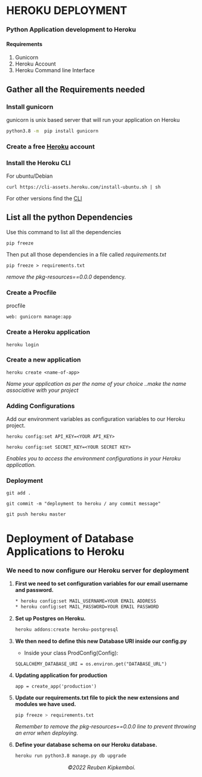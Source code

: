 # HEROKU DEPLOYMENT
### Python Application development to Heroku
#### Requirements
<ol>
<li>Gunicorn</li>
<li>Heroku Account</li>
<li>Heroku Command line Interface</li>

</ol>

## Gather all the Requirements needed

### Install gunicorn

gunicorn is unix based server that will run your application on Heroku

```sh
python3.8 -m  pip install gunicorn
```
### Create a free [Heroku](https://dashboard.heroku.com/) account


### Install the Heroku CLI

For ubuntu/Debian
```
curl https://cli-assets.heroku.com/install-ubuntu.sh | sh
```
For other versions find the [CLI](https://devcenter.heroku.com/articles/heroku-cli)


## List all the python Dependencies

Use this command to list all the dependencies

```
pip freeze
```
Then put all those dependencies in a file called _requirements.txt_

```
pip freeze > requirements.txt

```
*remove the pkg-resources==0.0.0* dependency.

### Create a Procfile

procfile

```
web: gunicorn manage:app
```

### Create a Heroku application

```
heroku login
```
### Create a new application

```
heroku create <name-of-app>
```
*Name your application as per the name of your choice ..make the name associative with your project*

### Adding Configurations

Add our environment variables as configuration variables to our Heroku project.

```
heroku config:set API_KEY=<YOUR API_KEY>

heroku config:set SECRET_KEY=<YOUR SECRET KEY>
```
*Enables you to access the environment configurations in your Heroku application.*

### Deployment

```
git add .

git commit -m "deployment to heroku / any commit message"

git push heroku master

```
# **Deployment of Database Applications to Heroku**

### We need to now configure our Heroku server for deployment
<ol>
<li>

**First we need to set configuration variables for our email username and password.**

</li>

```sh
* heroku config:set MAIL_USERNAME=YOUR EMAIL ADDRESS
* heroku config:set MAIL_PASSWORD=YOUR EMAIL PASSWORD
```
<li>

**Set up Postgres on Heroku.**

</li>

```sh
heroku addons:create heroku-postgresql
```

<li>

**We then need to define this new Database URI inside our config.py**

</li>

* Inside your class ProdConfig(Config):

```
SQLALCHEMY_DATABASE_URI = os.environ.get("DATABASE_URL")
```

<li>

**Updating application for production**

</li>

```
app = create_app('production')
```

<li>

**Update our requirements.txt file to pick the new extensions and modules we have used.**

</li>

```sh
pip freeze > requirements.txt
```
*Remember to remove the pkg-resources==0.0.0 line to prevent throwing an error when deploying.*

<li>

**Define your database schema on our Heroku database.**

</li>

```sh
heroku run python3.8 manage.py db upgrade
```
</ol>



*<p align = "center"> &copy;2022 Reuben Kipkemboi.</p>*
    



